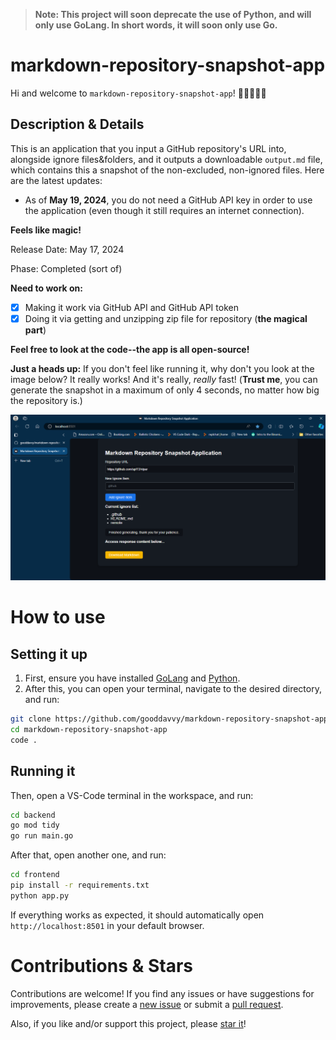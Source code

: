 > **Note: This project will soon deprecate the use of Python, and will only use GoLang. In short words, it will soon only use Go.**

# markdown-repository-snapshot-app

Hi and welcome to `markdown-repository-snapshot-app`! 👋👋👋👋👋

## Description & Details

This is an application that you input a GitHub repository's URL into, alongside ignore files&folders, and it outputs a downloadable `output.md` file, which contains this a snapshot of the non-excluded, non-ignored files. Here are the latest updates:

- As of **May 19, 2024**, you do not need a GitHub API key in order to use the application (even though it still requires an internet connection).

**Feels like magic!**

Release Date: May 17, 2024

Phase: Completed (sort of)

**Need to work on:**

- [x] Making it work via GitHub API and GitHub API token
- [x] Doing it via getting and unzipping zip file for repository (**the magical part**)

**Feel free to look at the code--the app is all open-source!**

**Just a heads up:** If you don't feel like running it, why don't you look at the image below? It really works! And it's really, _really_ fast! (**Trust me**, you can generate the snapshot in a maximum of only 4 seconds, no matter how big the repository is.)

![markdown-repo-snapApp_example](markdown-repo-snapApp_example.png)

# How to use

## Setting it up

1. First, ensure you have installed [GoLang](https://go.dev/dl/) and [Python](https://python.org/downloads/).
2. After this, you can open your terminal, navigate to the desired directory, and run:

```sh
git clone https://github.com/gooddavvy/markdown-repository-snapshot-app
cd markdown-repository-snapshot-app
code .
```

## Running it

Then, open a VS-Code terminal in the workspace, and run:

```sh
cd backend
go mod tidy
go run main.go
```

After that, open another one, and run:

```sh
cd frontend
pip install -r requirements.txt
python app.py
```

If everything works as expected, it should automatically open `http://localhost:8501` in your default browser.

# Contributions & Stars

Contributions are welcome! If you find any issues or have suggestions for improvements, please create a [new issue](https://github.com/gooddavvy/markdown-repository-snapshot-app/issues/new) or submit a [pull request](https://github.com/gooddavvy/markdown-repository-snapshot-app/pulls).

Also, if you like and/or support this project, please [star it](https://github.com/gooddavvy/markdown-repository-snapshot-app)!
